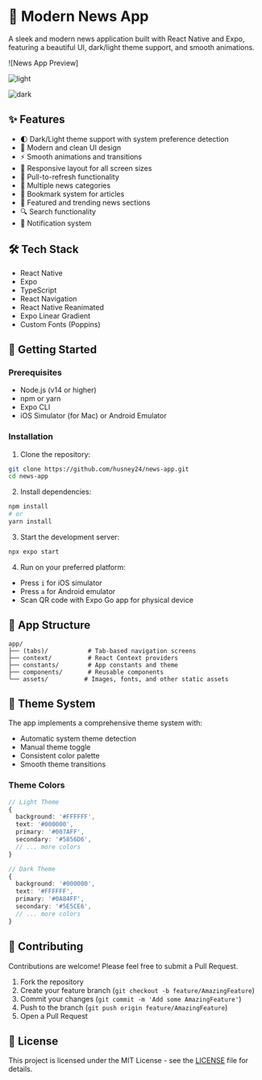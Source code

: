# 📰 Modern News App

A sleek and modern news application built with React Native and Expo, featuring a beautiful UI, dark/light theme support, and smooth animations.

![News App Preview]

![light](https://github.com/user-attachments/assets/ac5f568a-bfb3-4c4a-86c7-287faed40ec0)

![dark](https://github.com/user-attachments/assets/c69a92f2-318a-4b7a-9878-0c45df86164a)


## ✨ Features

- 🌓 Dark/Light theme support with system preference detection
- 🎨 Modern and clean UI design
- ⚡ Smooth animations and transitions
- 📱 Responsive layout for all screen sizes
- 🔄 Pull-to-refresh functionality
- 📰 Multiple news categories
- 🔖 Bookmark system for articles
- 🎯 Featured and trending news sections
- 🔍 Search functionality
- 🔔 Notification system

## 🛠️ Tech Stack

- React Native
- Expo
- TypeScript
- React Navigation
- React Native Reanimated
- Expo Linear Gradient
- Custom Fonts (Poppins)

## 🚀 Getting Started

### Prerequisites

- Node.js (v14 or higher)
- npm or yarn
- Expo CLI
- iOS Simulator (for Mac) or Android Emulator

### Installation

1. Clone the repository:
```bash
git clone https://github.com/husney24/news-app.git
cd news-app
```

2. Install dependencies:
```bash
npm install
# or
yarn install
```

3. Start the development server:
```bash
npx expo start
```

4. Run on your preferred platform:
- Press `i` for iOS simulator
- Press `a` for Android emulator
- Scan QR code with Expo Go app for physical device

## 📱 App Structure

```
app/
├── (tabs)/           # Tab-based navigation screens
├── context/          # React Context providers
├── constants/        # App constants and theme
├── components/       # Reusable components
└── assets/          # Images, fonts, and other static assets
```

## 🎨 Theme System

The app implements a comprehensive theme system with:

- Automatic system theme detection
- Manual theme toggle
- Consistent color palette
- Smooth theme transitions

### Theme Colors

```typescript
// Light Theme
{
  background: '#FFFFFF',
  text: '#000000',
  primary: '#007AFF',
  secondary: '#5856D6',
  // ... more colors
}

// Dark Theme
{
  background: '#000000',
  text: '#FFFFFF',
  primary: '#0A84FF',
  secondary: '#5E5CE6',
  // ... more colors
}
```

## 🤝 Contributing

Contributions are welcome! Please feel free to submit a Pull Request.

1. Fork the repository
2. Create your feature branch (`git checkout -b feature/AmazingFeature`)
3. Commit your changes (`git commit -m 'Add some AmazingFeature'`)
4. Push to the branch (`git push origin feature/AmazingFeature`)
5. Open a Pull Request

## 📝 License

This project is licensed under the MIT License - see the [LICENSE](LICENSE) file for details.

